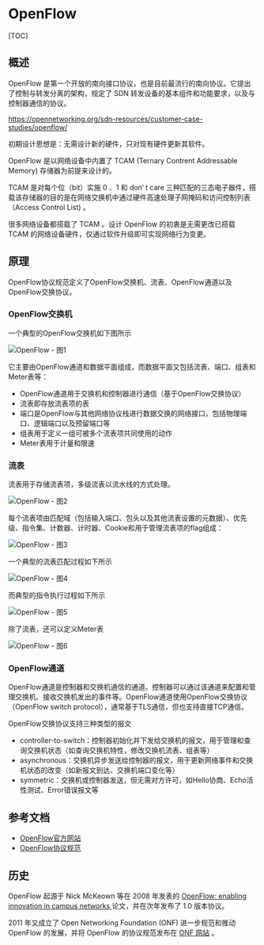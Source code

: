 # OpenFlow

[TOC]

## 概述

OpenFlow 是第一个开放的南向接口协议，也是目前最流行的南向协议。它提出了控制与转发分离的架构，规定了 SDN 转发设备的基本组件和功能要求，以及与控制器通信的协议。

https://opennetworking.org/sdn-resources/customer-case-studies/openflow/

初期设计思想是：无需设计新的硬件，只对现有硬件更新其软件。

OpenFlow 是以网络设备中内置了 TCAM (Ternary Contrent Addressable Memory) 存储器为前提来设计的。

TCAM 是对每个位（bit）实施 0 、1 和 don‘ t care 三种匹配的三态电子器件，搭载该存储器的目的是在网络交换机中通过硬件高速处理子网掩码和访问控制列表（Access Control List) 。

很多网络设备都搭载了 TCAM 。设计 OpenFlow 的初衷是无需更改已搭载 TCAM 的网络设备硬件，仅通过软件升级即可实现网络行为变更。

## 原理

OpenFlow协议规范定义了OpenFlow交换机、流表、OpenFlow通道以及OpenFlow交换协议。

### OpenFlow交换机

一个典型的OpenFlow交换机如下图所示

![OpenFlow - 图1](https://static.sitestack.cn/projects/sdn-handbook/sdn/images/openflow.png)

它主要由OpenFlow通道和数据平面组成，而数据平面又包括流表、端口、组表和Meter表等：

- OpenFlow通道用于交换机和控制器进行通信（基于OpenFlow交换协议）
- 流表即存放流表项的表
- 端口是OpenFlow与其他网络协议栈进行数据交换的网络接口，包括物理端口、逻辑端口以及预留端口等
- 组表用于定义一组可被多个流表项共同使用的动作
- Meter表用于计量和限速

### 流表

流表用于存储流表项，多级流表以流水线的方式处理。

![OpenFlow - 图2](https://static.sitestack.cn/projects/sdn-handbook/sdn/images/flow.png)

每个流表项由匹配域（包括输入端口、包头以及其他流表设置的元数据）、优先级、指令集、计数器、计时器、Cookie和用于管理流表项的flag组成：

![OpenFlow - 图3](https://static.sitestack.cn/projects/sdn-handbook/sdn/images/item.png)

一个典型的流表匹配过程如下所示

![OpenFlow - 图4](https://static.sitestack.cn/projects/sdn-handbook/sdn/images/match.png)

而典型的指令执行过程如下所示

![OpenFlow - 图5](https://static.sitestack.cn/projects/sdn-handbook/sdn/images/instruction.png)

除了流表，还可以定义Meter表

![OpenFlow - 图6](https://static.sitestack.cn/projects/sdn-handbook/sdn/images/meter.png)

### OpenFlow通道

OpenFlow通道是控制器和交换机通信的通道。控制器可以通过该通道来配置和管理交换机、接收交换机发出的事件等。OpenFlow通道使用OpenFlow交换协议（OpenFlow switch protocol），通常基于TLS通信，但也支持直接TCP通信。

OpenFlow交换协议支持三种类型的报文

- controller-to-switch：控制器初始化并下发给交换机的报文，用于管理和查询交换机状态（如查询交换机特性，修改交换机流表、组表等）
- asynchronous：交换机异步发送给控制器的报文，用于更新网络事件和交换机状态的改变（如新报文到达、交换机端口变化等）
- symmetric：交换机或控制器发送，但无需对方许可，如Hello协商、Echo活性测试、Error错误报文等

## 参考文档

- [OpenFlow官方网站](https://www.opennetworking.org/sdn-resources/openflow)
- [OpenFlow协议规范](https://www.opennetworking.org/technical-communities/areas/specification)

## 历史

OpenFlow 起源于 Nick McKeown 等在 2008 年发表的 [OpenFlow: enabling innovation in campus networks ](http://dl.acm.org/citation.cfm?id=1355734.1355746) 论文，并在次年发布了 1.0 版本协议。

2011 年又成立了 Open Networking Foundation (ONF) 进一步规范和推动 OpenFlow 的发展，并将 OpenFlow 的协议规范发布在 [ONF 网站](https://www.opennetworking.org/technical-communities/areas/specification) 。
